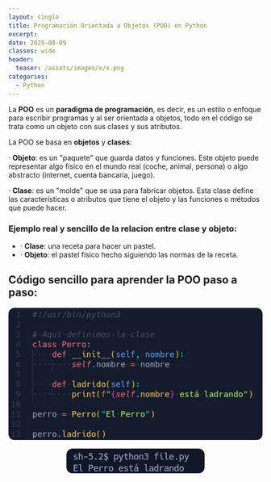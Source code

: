 ```yaml
---
layout: single
title: Programación Orientada a Objetos (POO) en Python
excerpt: 
date: 2025-08-09
classes: wide
header:
  teaser: /assets/images/x/x.png
categories:
  - Python
---
```


La **POO** es un **paradigma de programación**, es decir, es un estilo o enfoque para escribir programas y al ser orientada a objetos, todo en el código se trata como un objeto con sus clases y sus atributos. 

La POO se basa en **objetos** y **clases**:

· **Objeto**: es un "paquete" que guarda datos y funciones. Este objeto puede representar algo físico en el mundo real (coche, animal, persona) o algo abstracto (internet, cuenta bancaria, juego).

· **Clase**: es un "molde" que se usa para fabricar objetos. Esta clase define las características o atributos que tiene el objeto y las funciones o métodos que puede hacer.

### Ejemplo real y sencillo de la relacion entre clase y objeto: 

- · **Clase**: una receta para hacer un pastel.
- · **Objeto**: el pastel físico hecho siguiendo las normas de la receta.

## Código sencillo para aprender la POO paso a paso:

<p align="center">
  <img src="/assets/images/python/38.png" style="border-radius: 12px;">
</p>


<p align="center">
  <img src="/assets/images/python/39.png" style="border-radius: 12px;">
</p>